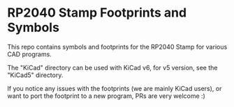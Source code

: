 # RP2040 Stamp Footprints and Symbols

This repo contains symbols and footprints for the RP2040 Stamp for various CAD programs.

The "KiCad" directory can be used with KiCad v6, for v5 version, see the "KiCad5" directory.

If you notice any issues with the footprints (we are mainly KiCad users), or want to port the footprint to a new program, PRs are very welcome :)